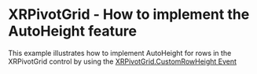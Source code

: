 # XRPivotGrid - How to implement the AutoHeight feature


<p>This example illustrates how to implement AutoHeight for rows in the XRPivotGrid control by using the <a href="https://documentation.devexpress.com/#xtrareports/DevExpressXtraReportsUIXRPivotGrid_CustomRowHeighttopic">XRPivotGrid.CustomRowHeight Event</a></p>

<br/>


